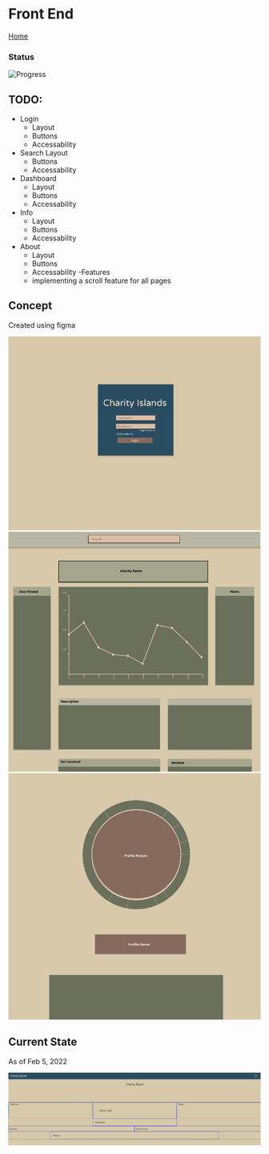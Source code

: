 # Front End

[Home](index.md)

### Status

![Progress](https://progress-bar.dev/25/?scale=100&title=progress&width=1000&color=856A5D&suffix=%)

## TODO:

- Login
  - Layout
  - Buttons
  - Accessability
- Search
  Layout
  - Buttons
  - Accessability
- Dashboard
  - Layout
  - Buttons
  - Accessability
- Info
  - Layout
  - Buttons
  - Accessability
- About
  - Layout
  - Buttons
  - Accessability
    -Features
  - implementing a scroll feature for all pages

## Concept

Created using figma

![login](./misc/login_mock.PNG)
![chairty](./misc/chairty_mock.PNG)
![profile](./misc/profile.PNG)

## Current State

As of Feb 5, 2022

![layout](./misc/Info_layout.PNG)
